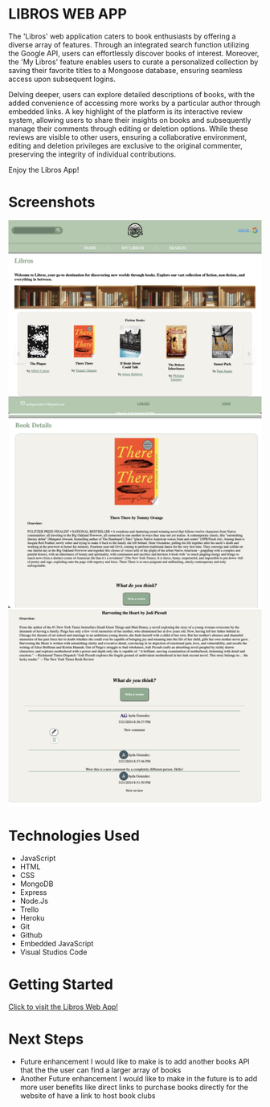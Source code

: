 # LIBROS WEB APP

The 'Libros' web application caters to book enthusiasts by offering a diverse array of features. Through an integrated search function utilizing the Google API, users can effortlessly discover books of interest. Moreover, the 'My Libros' feature enables users to curate a personalized collection by saving their favorite titles to a Mongoose database, ensuring seamless access upon subsequent logins.

Delving deeper, users can explore detailed descriptions of books, with the added convenience of accessing more works by a particular author through embedded links. A key highlight of the platform is its interactive review system, allowing users to share their insights on books and subsequently manage their comments through editing or deletion options. While these reviews are visible to other users, ensuring a collaborative environment, editing and deletion privileges are exclusive to the original commenter, preserving the integrity of individual contributions.

Enjoy the Libros App!

# Screenshots

<img src="public/images/img1.png">
<img src="public/images/img3.png">
<img src="public/images/img4.png">


# Technologies Used

- JavaScript
- HTML
- CSS
- MongoDB
- Express
- Node.Js
- Trello
- Heroku
- Git
- Github
- Embedded JavaScript
- Visual Studios Code


# Getting Started

[Click to visit the Libros Web App!](https://libros-web-app-1a7fcdf983a2.herokuapp.com/books)

# Next Steps

- Future enhancement I would like to make is to add another books API that the the user can find a larger array of books 
- Another Future enhancement I would like to make in the future is to add more user benefits like direct links to purchase books directly for the website of have a link to host book clubs

